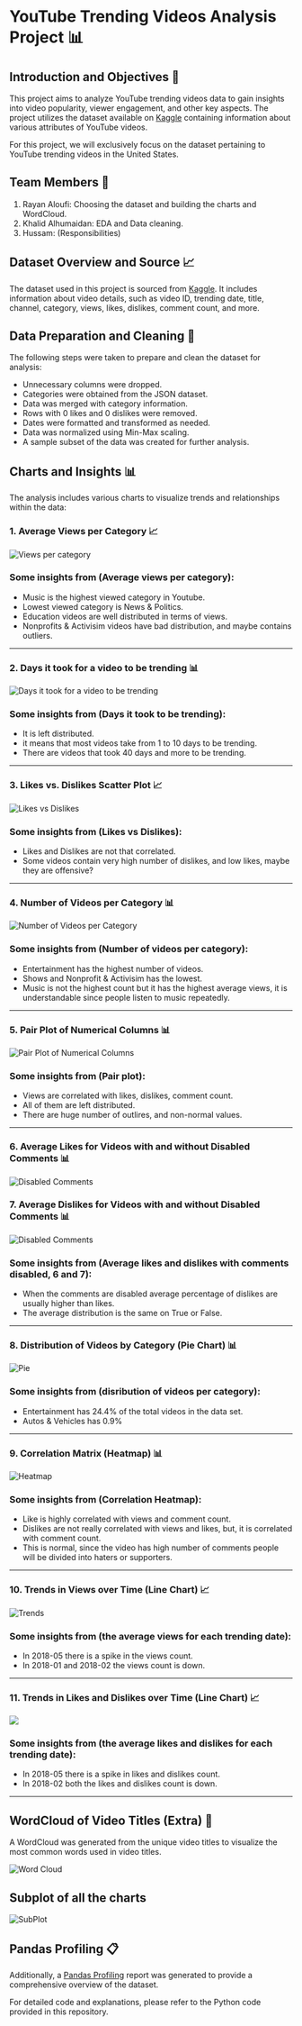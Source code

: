 # YouTube Trending Videos Analysis Project 📊

## Introduction and Objectives 🎯

This project aims to analyze YouTube trending videos data to gain insights into video popularity, viewer engagement, and other key aspects. The project utilizes the dataset available on [Kaggle](https://www.kaggle.com/datasets/datasnaek/youtube-new) containing information about various attributes of YouTube videos.

For this project, we will exclusively focus on the dataset pertaining to YouTube trending videos in the United States.

## Team Members 👥

1. Rayan Aloufi: Choosing the dataset and building the charts and WordCloud.
2. Khalid Alhumaidan: EDA and Data cleaning.
3. Hussam: (Responsibilities)

## Dataset Overview and Source 📈

The dataset used in this project is sourced from [Kaggle](https://www.kaggle.com/datasets/datasnaek/youtube-new). It includes information about video details, such as video ID, trending date, title, channel, category, views, likes, dislikes, comment count, and more.

## Data Preparation and Cleaning 🧹

The following steps were taken to prepare and clean the dataset for analysis:

- Unnecessary columns were dropped.
- Categories were obtained from the JSON dataset.
- Data was merged with category information.
- Rows with 0 likes and 0 dislikes were removed.
- Dates were formatted and transformed as needed.
- Data was normalized using Min-Max scaling.
- A sample subset of the data was created for further analysis.

## Charts and Insights 📊

The analysis includes various charts to visualize trends and relationships within the data:

### 1. Average Views per Category 📈
   
![Views per category](chart/Bar_avgVpC.png)

### Some insights from (Average views per category):
- Music is the highest viewed category in Youtube.
- Lowest viewed category is News & Politics.
- Education videos are well distributed in terms of views.
- Nonprofits & Activisim videos have bad distribution, and maybe contains outliers.
---

### 2. Days it took for a video to be trending 📊

![Days it took for a video to be trending](chart/Hist_dft.png)

### Some insights from (Days it took to be trending):
- It is left distributed.
- it means that most videos take from 1 to 10 days to be trending.
- There are videos that took 40 days and more to be trending.
---

### 3. Likes vs. Dislikes Scatter Plot 📈

![Likes vs Dislikes](chart/Scatter_LvsD.png)

### Some insights from (Likes vs Dislikes):
- Likes and Dislikes are not that correlated.
- Some videos contain very high number of dislikes, and low likes, maybe they are offensive?
---

### 4. Number of Videos per Category 📊

![Number of Videos per Category](chart/Count_numOfVids.png)

### Some insights from (Number of videos per category):
- Entertainment has the highest number of videos.
- Shows and Nonprofit & Activisim has the lowest.
- Music is not the highest count but it has the highest average views, it is understandable since people listen to music repeatedly.
---

### 5. Pair Plot of Numerical Columns 📊

![Pair Plot of Numerical Columns](chart/PairPlot.png)

### Some insights from (Pair plot):
- Views are correlated with likes, dislikes, comment count.
- All of them are left distributed.
- There are huge number of outlires, and non-normal values.
---

### 6. Average Likes for Videos with and without Disabled Comments 📊

![Disabled Comments](chart/Bar_LikesCD.png)

### 7. Average Dislikes for Videos with and without Disabled Comments 📊

![Disabled Comments](chart/Bar_DislikesCD.png)

### Some insights from (Average likes and dislikes with comments disabled, 6 and 7):
- When the comments are disabled average percentage of dislikes are usually higher than likes.
- The average distribution is the same on True or False.
---

### 8. Distribution of Videos by Category (Pie Chart) 📊

![Pie](chart/Pie.png)

### Some insights from (disribution of videos per category):
- Entertainment has 24.4% of the total videos in the data set.
- Autos & Vehicles has 0.9%
---

### 9. Correlation Matrix (Heatmap) 📊

![Heatmap](chart/Heatmap.png)

### Some insights from (Correlation Heatmap):
- Like is highly correlated with views and comment count.
- Dislikes are not really correlated with views and likes, but, it is correlated with comment count.
- This is normal, since the video has high number of comments people will be divided into haters or supporters.
---

### 10. Trends in Views over Time (Line Chart) 📈

![Trends](chart/TrendViews_Line.png)

### Some insights from (the average views for each trending date):
- In 2018-05 there is a spike in the views count.
- In 2018-01 and 2018-02 the views count is down.
---

### 11. Trends in Likes and Dislikes over Time (Line Chart) 📈

![](chart/TrendLD_Line.png)

### Some insights from (the average likes and dislikes for each trending date):
- In 2018-05 there is a spike in likes and dislikes count.
- In 2018-02 both the likes and dislikes count is down.
---

## WordCloud of Video Titles (Extra) 💬

A WordCloud was generated from the unique video titles to visualize the most common words used in video titles.

![Word Cloud](chart/download.png)

## Subplot of all the charts

![SubPlot](chart/Subplot.png)

## Pandas Profiling 📋

Additionally, a [Pandas Profiling](chart/output.html) report was generated to provide a comprehensive overview of the dataset.





For detailed code and explanations, please refer to the Python code provided in this repository.
